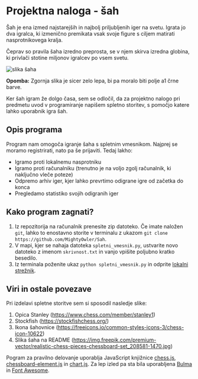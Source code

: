 # Projektna naloga - šah



Šah je ena izmed najstarejših in najbolj priljubljenih iger na svetu. Igrata jo dva igralca, ki izmenično premikata vsak svoje figure s ciljem matirati nasprotnikovega kralja.

Čeprav so pravila šaha izredno preprosta, se v njem skirva izredna globina, ki privlači stotine miljonov igralcev po vsem svetu.

![slika šaha](https://img.freepik.com/premium-vector/realistic-chess-pieces-chessboard-set_208581-1470.jpg?w=2000)

**Opomba:** Zgornja slika je sicer zelo lepa, bi pa moralo biti polje a1 črne barve.

Ker šah igram že dolgo časa, sem se odločil, da za projektno nalogo pri predmetu uvod v programiranje napišem spletno storitev, s pomočjo katere lahko uporabnik igra šah.

## Opis programa
Program nam omogoča igranje šaha s spletnim vmesnikom. Najprej se moramo registrirati, nato pa še prijaviti. Tedaj lakho:
- Igramo proti lokalnemu nasprotniku
- Igramo proti računalniku (trenutno je na voljo zgolj računalnik, ki naključno vleče poteze)
- Odpremo arhiv iger, kjer lahko prevrtimo odigrane igre od začetka do konca
- Pregledamo statistiko svojih odigranih iger

## Kako program zagnati?
1. Iz repozitorija na računalnik prenesite zip datoteko. Če imate naložen `git`, lahko to enostavno storite v terminalu z ukazom `git clone https://github.com/MightyOwler/Sah`.
2. V mapi, kjer se nahaja datoteka `spletni_vmesnik.py`, ustvarite novo datoteko z imenom `skrivnost.txt` in vanjo vpišite poljubno kratko besedilo.
3. Iz terminala poženite ukaz `python spletni_vmesnik.py` in odprite [lokalni strežnik](http://localhost:8080/).


## Viri in ostale povezave
Pri izdelavi spletne storitve sem si sposodil nasledje slike:
1. Opica Stanley (https://www.chess.com/member/stanley1)
2. Stockfish (https://stockfishchess.org/)
3. Ikona šahovnice (https://freeicons.io/common-styles-icons-3/chess-icon-10622)
4. Slika šaha na README (https://img.freepik.com/premium-vector/realistic-chess-pieces-chessboard-set_208581-1470.jpg)

Pogram za pravilno delovanje uporablja JavaScript knjižnice [chess.js](https://github.com/jhlywa/chess.js/blob/master/README.md), [chessboard-element.js](https://justinfagnani.github.io/chessboard-element/) in [chart.js](https://www.chartjs.org/). Za lep izled pa sta bila uporabljena [Bulma](https://bulma.io/) in [Font Awesome](https://fontawesome.com/icons).


